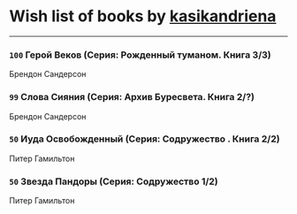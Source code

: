 # Wish list of books by [kasikandriena](http://vk.com/id152488954)
---

### `100` Герой Веков (Серия: Рожденный туманом. Книга 3/3)
Брендон Сандерсон

### `99` Слова Сияния (Серия: Архив Буресвета. Книга 2/?)
Брендон Сандерсон

### `50` Иуда Освобожденный (Серия: Содружество . Книга 2/2)
Питер Гамильтон

### `50` Звезда Пандоры (Серия: Содружество 1/2)
Питер Гамильтон

